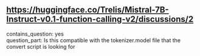 ## https://huggingface.co/Trelis/Mistral-7B-Instruct-v0.1-function-calling-v2/discussions/2

contains_question: yes  
question_part: Is this compatible with the tokenizer.model file that the convert script is looking for